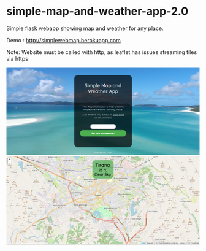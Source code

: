 # simple-map-and-weather-app-2.0
Simple flask webapp showing map and weather for any place.

Demo : http://simplewebmap.herokuapp.com

Note: Website must be called with http, as leaflet has issues streaming tiles via https

![alt text](https://github.com/do-me/simple-map-and-weather-app-2.0/blob/master/demopics/demo1.PNG)
![alt text](https://github.com/do-me/simple-map-and-weather-app-2.0/blob/master/demopics/demo2.PNG)
